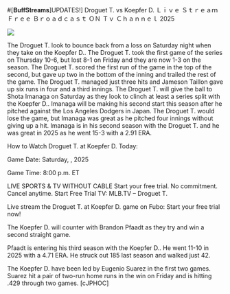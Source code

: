 #[𝐁𝐮𝐟𝐟𝐒𝐭𝐫𝐞𝐚𝐦𝐬]UPDATES!] Droguet T. vs Koepfer D. Ｌｉｖｅ Ｓｔｒｅａｍ Ｆｒｅｅ Ｂｒｏａｄｃａｓｔ ＯＮ Ｔｖ Ｃｈａｎｎｅｌ  2025  
  
  
[![](https://i.imgur.com/qSNzIqt.png)](https://movie.rssnews.media/TXVHhyfNA.php)  
  
The Droguet T. look to bounce back from a loss on Saturday night when they take on the Koepfer D.. The Droguet T. took the first game of the series on Thursday 10-6, but lost 8-1 on Friday and they are now 1-3 on the season. The Droguet T. scored the first run of the game in the top of the second, but gave up two in the bottom of the inning and trailed the rest of the game. The Droguet T. managed just three hits and Jameson Taillon gave up six runs in four and a third innings. The Droguet T. will give the ball to Shota Imanaga on Saturday as they look to clinch at least a series split with the Koepfer D.. Imanaga will be making his second start this season after he pitched against the Los Angeles Dodgers in Japan. The Droguet T. would lose the game, but Imanaga was great as he pitched four innings without giving up a hit. Imanaga is in his second season with the Droguet T. and he was great in 2025 as he went 15-3 with a 2.91 ERA.

How to Watch Droguet T. at Koepfer D. Today:

Game Date: Saturday, , 2025

Game Time: 8:00 p.m. ET

LIVE SPORTS & TV WITHOUT CABLE
Start your free trial. No commitment. Cancel anytime.
Start Free Trial
TV: MLB.TV – Droguet T.

Live stream the Droguet T. at Koepfer D. game on Fubo: Start your free trial now!

The Koepfer D. will counter with Brandon Pfaadt as they try and win a second straight game.

Pfaadt is entering his third season with the Koepfer D.. He went 11-10 in 2025 with a 4.71 ERA. He struck out 185 last season and walked just 42.

The Koepfer D. have been led by Eugenio Suarez in the first two games. Suarez hit a pair of two-run home runs in the win on Friday and is hitting .429 through two games. [cJPHOC]